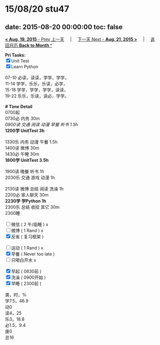 # 15/08/20 stu47

date: 2015-08-20 00:00:00
toc: false
---
[**< Aug. 19, 2015** - Prev 上一天](/lifelogs/2015/08/d19.md) &nbsp; &nbsp; | &nbsp; &nbsp; [下一天 Next - **Aug. 21, 2015 >**](/lifelogs/2015/08/d21.md) &nbsp; &nbsp; |  &nbsp; &nbsp; [返回月历 **Back to Month ^**](/lifelogs/2015/08/index.md)
<br/><div><strong>Pri Tasks:</strong></div><div><input checked="true" type="checkbox"/>Unit Test</div><div><input checked="true" type="checkbox"/>Learn Python<br/></div><div><br/></div><div>07-10 必读，读读，学学，学学，</div><div>11-14 学学，乐乐，乐读，必学，</div><div>15-18 学学，学学，学学，读读，</div><div>19-22 乐乐，乐读，读必，学学。</div><div><br/></div><div><b># Time Detail</b></div><div>0700起</div><div>0730必 内务 30m</div><div><i>0900读 交通 阅读 动漫 早餐 听书 1.5h</i></div><div><strong>1200学 UnitTest 3h</strong></div><div><strong><br/></strong></div><div>1330乐 内务 动漫 午餐 1.5h</div><div>1400读 微博 30m</div><div>1430必 午睡 30m</div><div><strong>1800学 UnitTest 3.5</strong><strong>h</strong></div><div><br/></div><div>1900读 晚餐 听书 1h</div><div>2030乐 交通 游戏 动漫 1h</div><div><br/></div><div>2130读 微博 总结 阅读 洗澡 1h</div><div>2200必 家人聊天 30m</div><div><b>2230学 学Python 1h</b></div><div>2300乐 总结 收拾 其它 30m</div><div>2300睡</div><div><br/></div><div><input type="checkbox"/>微信 ( 2 午/临睡 ) x</div><div><input type="checkbox"/>微博 ( 1 Rand ) x</div><div><input checked="true" type="checkbox"/>反省 ( 复习框架 ) </div><div><br/></div><div><div><input type="checkbox"/>运动 ( 1 Rand ) x</div><div><input checked="true" type="checkbox"/>早餐 ( Never too late ) </div></div><div><input type="checkbox"/>只喝白开水 x</div><div><br/></div><div><input checked="true" type="checkbox"/>早起 ( 0830前 ) </div><div><input checked="true" type="checkbox"/>洗澡 ( 0900开始 ) <br/></div><div><input checked="true" type="checkbox"/>早睡 ( 2300前 ) </div><div><br clear="none"/></div><div>类，时，%<br clear="none"/>学7.5，46.9<br clear="none"/>动0<br clear="none"/>读4，25<br clear="none"/>乐3，18.8<br clear="none"/>必1.5，9.4<br clear="none"/>废0<br clear="none"/>总16</div>
